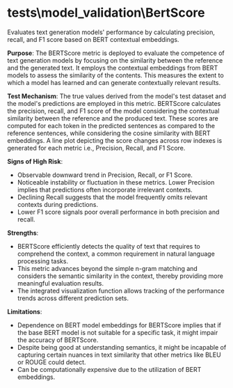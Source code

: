 # tests\model_validation\BertScore

Evaluates text generation models' performance by calculating precision, recall, and F1 score based on BERT
contextual embeddings.

**Purpose**: The BERTScore metric is deployed to evaluate the competence of text generation models by focusing on
the similarity between the reference and the generated text. It employs the contextual embeddings from BERT models
to assess the similarity of the contents. This measures the extent to which a model has learned and can generate
contextually relevant results.

**Test Mechanism**: The true values derived from the model's test dataset and the model's predictions are employed
in this metric. BERTScore calculates the precision, recall, and F1 score of the model considering the contextual
similarity between the reference and the produced text. These scores are computed for each token in the predicted
sentences as compared to the reference sentences, while considering the cosine similarity with BERT embeddings. A
line plot depicting the score changes across row indexes is generated for each metric i.e., Precision, Recall, and
F1 Score.

**Signs of High Risk**:
- Observable downward trend in Precision, Recall, or F1 Score.
- Noticeable instability or fluctuation in these metrics. Lower Precision implies that predictions often
incorporate irrelevant contexts.
- Declining Recall suggests that the model frequently omits relevant contexts during predictions.
- Lower F1 score signals poor overall performance in both precision and recall.

**Strengths**:
- BERTScore efficiently detects the quality of text that requires to comprehend the context, a common requirement
in natural language processing tasks.
- This metric advances beyond the simple n-gram matching and considers the semantic similarity in the context,
thereby providing more meaningful evaluation results.
- The integrated visualization function allows tracking of the performance trends across different prediction sets.

**Limitations**:
- Dependence on BERT model embeddings for BERTScore implies that if the base BERT model is not suitable for a
specific task, it might impair the accuracy of BERTScore.
- Despite being good at understanding semantics, it might be incapable of capturing certain nuances in text
similarity that other metrics like BLEU or ROUGE could detect.
- Can be computationally expensive due to the utilization of BERT embeddings.